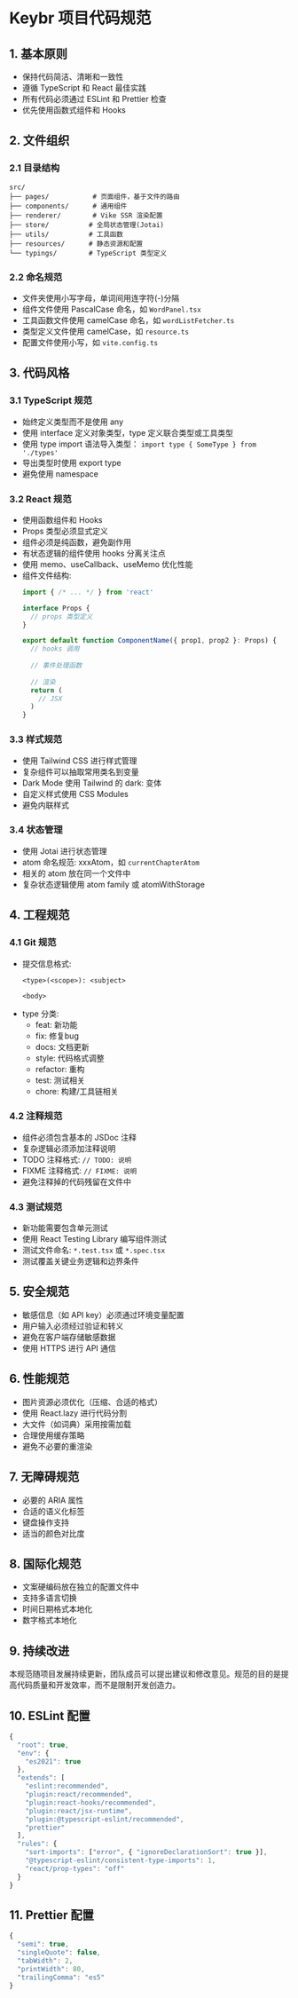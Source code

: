 # Keybr 项目代码规范

## 1. 基本原则

- 保持代码简洁、清晰和一致性
- 遵循 TypeScript 和 React 最佳实践
- 所有代码必须通过 ESLint 和 Prettier 检查
- 优先使用函数式组件和 Hooks

## 2. 文件组织

### 2.1 目录结构
```
src/
├── pages/           # 页面组件，基于文件的路由
├── components/      # 通用组件
├── renderer/        # Vike SSR 渲染配置
├── store/          # 全局状态管理(Jotai)
├── utils/          # 工具函数
├── resources/      # 静态资源和配置
└── typings/        # TypeScript 类型定义
```

### 2.2 命名规范

- 文件夹使用小写字母，单词间用连字符(-)分隔
- 组件文件使用 PascalCase 命名，如 `WordPanel.tsx`
- 工具函数文件使用 camelCase 命名，如 `wordListFetcher.ts`
- 类型定义文件使用 camelCase，如 `resource.ts`
- 配置文件使用小写，如 `vite.config.ts`

## 3. 代码风格

### 3.1 TypeScript 规范

- 始终定义类型而不是使用 any
- 使用 interface 定义对象类型，type 定义联合类型或工具类型
- 使用 type import 语法导入类型： `import type { SomeType } from './types'`
- 导出类型时使用 export type
- 避免使用 namespace

### 3.2 React 规范

- 使用函数组件和 Hooks
- Props 类型必须显式定义
- 组件必须是纯函数，避免副作用
- 有状态逻辑的组件使用 hooks 分离关注点
- 使用 memo、useCallback、useMemo 优化性能
- 组件文件结构:
  ```typescript
  import { /* ... */ } from 'react'
  
  interface Props {
    // props 类型定义
  }
  
  export default function ComponentName({ prop1, prop2 }: Props) {
    // hooks 调用
    
    // 事件处理函数
    
    // 渲染
    return (
      // JSX
    )
  }
  ```

### 3.3 样式规范

- 使用 Tailwind CSS 进行样式管理
- 复杂组件可以抽取常用类名到变量
- Dark Mode 使用 Tailwind 的 dark: 变体
- 自定义样式使用 CSS Modules
- 避免内联样式

### 3.4 状态管理

- 使用 Jotai 进行状态管理
- atom 命名规范: xxxAtom，如 `currentChapterAtom`
- 相关的 atom 放在同一个文件中
- 复杂状态逻辑使用 atom family 或 atomWithStorage

## 4. 工程规范

### 4.1 Git 规范

- 提交信息格式:
  ```
  <type>(<scope>): <subject>

  <body>
  ```
- type 分类:
  - feat: 新功能
  - fix: 修复bug
  - docs: 文档更新
  - style: 代码格式调整
  - refactor: 重构
  - test: 测试相关
  - chore: 构建/工具链相关

### 4.2 注释规范

- 组件必须包含基本的 JSDoc 注释
- 复杂逻辑必须添加注释说明
- TODO 注释格式: `// TODO: 说明`
- FIXME 注释格式: `// FIXME: 说明`
- 避免注释掉的代码残留在文件中

### 4.3 测试规范

- 新功能需要包含单元测试
- 使用 React Testing Library 编写组件测试
- 测试文件命名: `*.test.tsx` 或 `*.spec.tsx`
- 测试覆盖关键业务逻辑和边界条件

## 5. 安全规范

- 敏感信息（如 API key）必须通过环境变量配置
- 用户输入必须经过验证和转义
- 避免在客户端存储敏感数据
- 使用 HTTPS 进行 API 通信

## 6. 性能规范

- 图片资源必须优化（压缩、合适的格式）
- 使用 React.lazy 进行代码分割
- 大文件（如词典）采用按需加载
- 合理使用缓存策略
- 避免不必要的重渲染

## 7. 无障碍规范

- 必要的 ARIA 属性
- 合适的语义化标签
- 键盘操作支持
- 适当的颜色对比度

## 8. 国际化规范

- 文案硬编码放在独立的配置文件中
- 支持多语言切换
- 时间日期格式本地化
- 数字格式本地化

## 9. 持续改进

本规范随项目发展持续更新，团队成员可以提出建议和修改意见。规范的目的是提高代码质量和开发效率，而不是限制开发创造力。

## 10. ESLint 配置

```javascript
{
  "root": true,
  "env": {
    "es2021": true
  },
  "extends": [
    "eslint:recommended",
    "plugin:react/recommended",
    "plugin:react-hooks/recommended",
    "plugin:react/jsx-runtime",
    "plugin:@typescript-eslint/recommended",
    "prettier"
  ],
  "rules": {
    "sort-imports": ["error", { "ignoreDeclarationSort": true }],
    "@typescript-eslint/consistent-type-imports": 1,
    "react/prop-types": "off"
  }
}
```

## 11. Prettier 配置

```javascript
{
  "semi": true,
  "singleQuote": false,
  "tabWidth": 2,
  "printWidth": 80,
  "trailingComma": "es5"
}
```